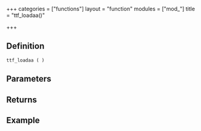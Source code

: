 +++
categories = ["functions"]
layout = "function"
modules = ["mod_"]
title = "ttf_loadaa()"

+++

## Definition

    ttf_loadaa ( )

## Parameters

## Returns

## Example

